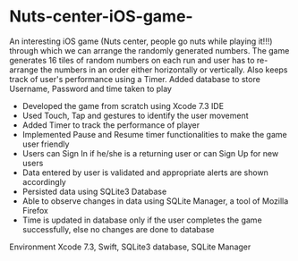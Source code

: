# Nuts-center-iOS-game-

An interesting iOS game (Nuts center, people go nuts while playing it!!!) through which we can arrange the randomly generated numbers. The game generates 16 tiles of random numbers on each run and user has to re-arrange the numbers in an order either horizontally or vertically. Also keeps track of user's performance using a Timer. Added database to store Username, Password and time taken to play

* Developed the game from scratch using Xcode 7.3 IDE
*	Used Touch, Tap and gestures to identify the user movement 
*	Added Timer to track the performance of player
*	Implemented Pause and Resume timer functionalities to make the game user friendly
*	Users can Sign In if he/she is a returning user or can Sign Up for new users
*	Data entered by user is validated and appropriate alerts are shown accordingly
*	Persisted data using SQLite3 Database
*	Able to observe changes in data using SQLite Manager, a tool of Mozilla Firefox
*	Time is updated in database only if the user completes the game successfully, else no changes are done to database

Environment
Xcode 7.3, Swift, SQLite3 database, SQLite Manager 
